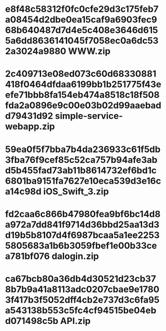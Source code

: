 # e8f48c58312f0fc0cfe29d3c175feb7a08454d2dbe0ea15caf9a6903fec968b640487d7d4e5c408e3646d6155a6dd8636141045f7058ec0a6dc532a3024a9880  WWW.zip
# 2c409713e08ed073c60d68330881418f0464dfdaa6199bb1b251775f43eefe71bbb8fa154eb474a8518c18f508fda2a0896e9c00e03b02d99aaebadd79431d92  simple-service-webapp.zip
# 59ea0f5f7bba7b4da236933c61f5db3fba76f9cef85c52ca757b94afe3abd5b455fad73ab11b8614732ef6bd1c6801ba9151fa7627e10eca539d3e16ca14c98d  iOS_Swift_3.zip
# fd2caa6c866b47980fea9bf6bc14d8a972a7dd841f9714d36bbd25aa13d3d19b5b8107d4f6987bcaa5a1ee22535805683a1b6b3059fbef1e00b33cea781bf076  dalogin.zip
# ca67bcb80a36db4d30521d23cb378b7b9a41a8113adc0207cbae9e17803f417b3f5052dff4cb2e737d3c6fa95a543138b553c5fc4cf94515be04ebd071498c5b  API.zip